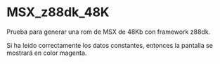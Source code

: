# MSX_z88dk_48K
Prueba para generar una rom de MSX de 48Kb con framework z88dk.

Si ha leido correctamente los datos constantes, entonces la pantalla se mostrará en color magenta.
